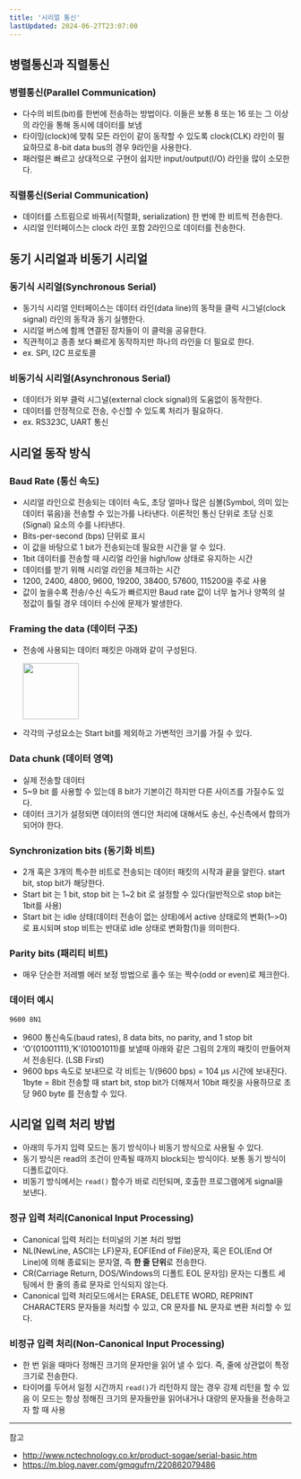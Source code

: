 ```yaml
---
title: '시리얼 통신'
lastUpdated: 2024-06-27T23:07:00
---
```

## 병렬통신과 직렬통신
### 병렬통신(Parallel Communication)
- 다수의 비트(bit)를 한번에 전송하는 방법이다. 이들은 보통 8 또는 16 또는 그 이상의 라인을 통해 동시에 데이터를 보냄
- 타이밍(clock)에 맞춰 모든 라인이 같이 동작할 수 있도록 clock(CLK) 라인이 필요하므로 8-bit data bus의 경우 9라인을 사용한다.
- 패러럴은 빠르고 상대적으로 구현이 쉽지만 input/output(I/O) 라인을 많이 소모한다.

### 직렬통신(Serial Communication)
- 데이터를 스트림으로 바꿔서(직렬화, serialization) 한 번에 한 비트씩 전송한다.
- 시리얼 인터페이스는 clock 라인 포함 2라인으로 데이터를 전송한다.

## 동기 시리얼과 비동기 시리얼

### 동기식 시리얼(Synchronous Serial)
- 동기식 시리얼 인터페이스는 데이터 라인(data line)의 동작을 클럭 시그널(clock signal) 라인의 동작과 동기 실행한다.
- 시리얼 버스에 함께 연결된 장치들이 이 클럭을 공유한다.
- 직관적이고 종종 보다 빠르게 동작하지만 하나의 라인을 더 필요로 한다.
- ex. SPI, I2C 프로토콜

### 비동기식 시리얼(Asynchronous Serial)
- 데이터가 외부 클럭 시그널(external clock signal)의 도움없이 동작한다.
- 데이터를 안정적으로 전송, 수신할 수 있도록 처리가 필요하다.
- ex. RS323C, UART 통신

## 시리얼 동작 방식

### Baud Rate (통신 속도)
- 시리얼 라인으로 전송되는 데이터 속도, 초당 얼마나 많은 심볼(Symbol, 의미 있는 데이터 묶음)을 전송할 수 있는가를 나타낸다. 이론적인 통신 단위로 초당 신호(Signal) 요소의 수를 나타낸다.
- Bits-per-second (bps) 단위로 표시
- 이 값을 바탕으로 1 bit가 전송되는데 필요한 시간을 알 수 있다.
- 1bit 데이터를 전송할 때 시리얼 라인을 high/low 상태로 유지하는 시간
- 데이터를 받기 위해 시리얼 라인을 체크하는 시간
- 1200, 2400, 4800, 9600, 19200, 38400, 57600, 115200을 주로 사용
- 값이 높을수록 전송/수신 속도가 빠르지만 Baud rate 값이 너무 높거나 양쪽의 설정값이 틀릴 경우 데이터 수신에 문제가 발생한다.
  
### Framing the data (데이터 구조)
- 전송에 사용되는 데이터 패킷은 아래와 같이 구성된다.

    <img src="https://github.com/rlaisqls/TIL/assets/81006587/f091148d-18a4-4028-8ac9-db9c2d0b4543" style="height: 100px"/>

- 각각의 구성요소는 Start bit를 제외하고 가변적인 크기를 가질 수 있다.

### Data chunk (데이터 영역)
- 실제 전송할 데이터
- 5~9 bit 를 사용할 수 있는데 8 bit가 기본이긴 하지만 다른 사이즈를 가질수도 있다.
- 데이터 크기가 설정되면 데이터의 엔디안 처리에 대해서도 송신, 수신측에서 합의가 되어야 한다.

### Synchronization bits (동기화 비트)
- 2개 혹은 3개의 특수한 비트로 전송되는 데이터 패킷의 시작과 끝을 알린다. start bit, stop bit가 해당한다.
- Start bit 는 1 bit, stop bit 는 1~2 bit 로 설정할 수 있다(일반적으로 stop bit는 1bit를 사용)
- Start bit 는 idle 상태(데이터 전송이 없는 상태)에서 active 상태로의 변화(1–>0)로 표시되며 stop 비트는 반대로 idle 상태로 변화함(1)을 의미한다.

### Parity bits (패리티 비트)
- 매우 단순한 저레벨 에러 보정 방법으로 홀수 또는 짝수(odd or even)로 체크한다.

### 데이터 예시

```
9600 8N1
```

- 9600 통신속도(baud rates), 8 data bits, no parity, and 1 stop bit
- ‘O’(01001111),’K’(01001011)를 보낼때 아래와 같은 그림의 2개의 패킷이 만들어져서 전송된다. (LSB First)
- 9600 bps 속도로 보내므로 각 비트는 1/(9600 bps) = 104 µs 시간에 보내진다. 1byte = 8bit 전송할 때 start bit, stop bit가 더해져서 10bit 패킷을 사용하므로 초당 960 byte 를 전송할 수 있다.

## 시리얼 입력 처리 방법

- 아래의 두가지 입력 모드는 동기 방식이나 비동기 방식으로 사용될 수 있다.
- 동기 방식은 read의 조건이 만족될 때까지 block되는 방식이다. 보통 동기 방식이 디폴트값이다.
- 비동기 방식에서는 `read()` 함수가 바로 리턴되며, 호출한 프로그램에게 signal을 보낸다.
  
### 정규 입력 처리(Canonical Input Processing)
- Canonical 입력 처리는 터미널의 기본 처리 방법
- NL(NewLine, ASCII는 LF)문자, EOF(End of File)문자, 혹은 EOL(End Of Line)에 의해 종료되는 문자열, 즉 **한 줄 단위**로 전송한다.
- CR(Carriage Return, DOS/Windows의 디폴트 EOL 문자임) 문자는 디폴트 세팅에서 한 줄의 종료 문자로 인식되지 않는다.
- Canonical 입력 처리모드에서는 ERASE, DELETE WORD, REPRINT CHARACTERS 문자들을 처리할 수 있고, CR 문자를 NL 문자로 변환 처리할 수 있다.

### 비정규 입력 처리(Non-Canonical Input Processing)
- 한 번 읽을 때마다 정해진 크기의 문자만을 읽어 낼 수 있다. 즉, 줄에 상관없이 특정 크기로 전송한다.
- 타이머를 두어서 일정 시간까지 `read()`가 리턴하지 않는 경우 강제 리턴을 할 수 있음
이 모드는 항상 정해진 크기의 문자들만을 읽어내거나 대량의 문자들을 전송하고자 할 때 사용

---
참고
- http://www.nctechnology.co.kr/product-sogae/serial-basic.htm
- https://m.blog.naver.com/gmqgufrn/220862079486